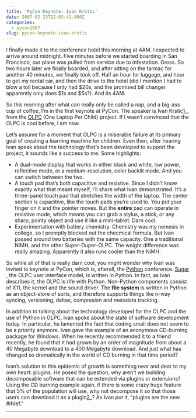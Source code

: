 ```yaml
---
title: 'PyCon Keynote: Ivan Krstic'
date: 2007-02-23T12:03:41.000Z
categories:
  - pycon2007
slug: pycon-keynote-ivan-krstic
---
```

I finally made it to the conference hotel this morning at 4AM. I expected to arrive around midnight. Five minutes before we started boarding in San Francisco, our plane was pulled from service due to infestation. Gross. So two hours later we finally boarded, and after sitting on the tarmac for another 40 minutes, we finally took off. Half an hour for luggage, and hour to get my rental car, and then the drive to the hotel (did I mention I had to blow a toll because I only had $20s, and the promised bill changer apparently only does $1s and $5s?). And its 4AM.

So this morning after what can really only be called a nap, and a big-ass cup of coffee, I’m in the first keynote at PyCon. The speaker is Ivan Krstic[1]_, from the [OLPC][1]  (One Laptop Per Child) project. If I wasn’t convinced that the OLPC is cool before, I am now.

Let’s assume for a moment that OLPC is a miserable failure at its primary goal of creating a learning machine for children. Even then, after hearing Ivan speak about the technology that’s been developed to support the project, it sounds like a success to me. Some highlights:

<ul class="simple">
  <li>
    A dual-mode display that works in either black and white, low power, reflective mode, or a medium-resolution, color backlit mode. And you can switch between the two.
  </li>
  <li>
    A touch pad that’s both capacitive and resistive. Since I didn’t know exactly what that meant myself, I’ll share what Ivan demonstrated. It’s a three-panel touch pad that stretches the width of the laptop. The center section is capacitive, like the touch pads you’re used to. You put your finger on it and the pointer moves. But the <strong>entire</strong> pad can operate in resistive mode, which means you can grab a stylus, a stick, or any sharp, pointy object and use it like a mini-tablet. Darn cool.
  </li>
  <li>
    Experimentation with battery chemistry. Chemistry was my nemesis in college, so I promptly blocked out the checmical formula. But Ivan passed around two batteries with the same capacity. One a traditional NiMH, and the other Super-Duper-OLPC. The weight difference was really amazing. Apparently it also runs cooler than the NiMH.
  </li>
</ul>

So while all of that is really darn cool, you might wonder why Ivan was invited to keynote at PyCon, which is, afterall, the [Python][2]  conference. [Sugar][3] , the OLPC user interface model, is written in Python. In fact, as Ivan describes it, the OLPC is rife with Python. Non-Python components consist of X11, the kernel and the sound driver. The **file system** is written in Python as an object-store of sorts, and therefore supports things like n-way syncing, versioning, deltas, compresion and metadata tracking.

In addition to talking about the technology developed for the OLPC and the use of Python in OLPC, Ivan spoke about the state of software development today. In particular, he lamented the fact that coding small does not seem to be a priority anymore. Ivan gave the example of an anonymous CD-burning package for Windows. When he recently recommended it to a friend recently, he found that it had grown by an order of magnitude from about a 40 Megabyte download to a 400 Megabyte download. And just what has changed so dramatically in the world of CD burning in that time period?

Ivan’s solution to this epidemic of growth is something near and dear to my own heart: plugins. He posed the question, why aren’t we building decomposable software that can be extended via plugins or extensions? Using the CD burning example again, if there is some crazy huge feature that 5% of the population will use, why not decompose it so that those users can download it as a plugin[2]_? As Ivan put it, “plugins are the new #ifdef.”

---



 [1]: http://laptop.org
 [2]: http://python.org
 [3]: http://wiki.laptop.org/go/Sugar
